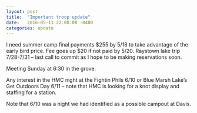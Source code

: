 ```yaml
---
layout: post
title:  "Important troop update"
date:   2016-05-11 22:08:08 -0400
categories: update
---
```

I need summer camp final payments $255 by 5/18 to take advantage of the early bird price.  Fee goes up $20 if not paid by 5/20.
Raystown lake trip 7/28-7/31 – last call to commit as I hope to be making reservations soon. 

Meeting Sunday at 6:30 in the grove. 

Any interest in the HMC night at the Fightin Phils 6/10 or Blue Marsh Lake’s Get Outdoors Day 6/11 – note that HMC is looking for a knot display and staffing for a station.

Note that 6/10 was a night we had identified as a possible campout at Davis. 
